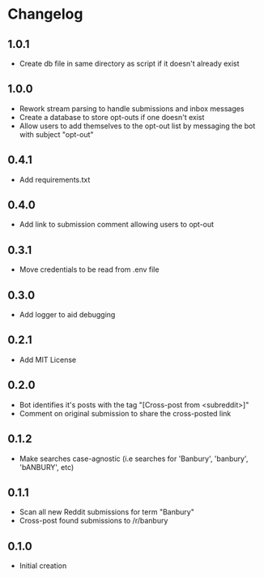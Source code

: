# Changelog

## 1.0.1
- Create db file in same directory as script if it doesn't already exist

## 1.0.0
- Rework stream parsing to handle submissions and inbox messages
- Create a database to store opt-outs if one doesn't exist
- Allow users to add themselves to the opt-out list by messaging the bot with subject "opt-out"

## 0.4.1
- Add requirements.txt

## 0.4.0
- Add link to submission comment allowing users to opt-out

## 0.3.1
- Move credentials to be read from .env file

## 0.3.0
- Add logger to aid debugging

## 0.2.1
- Add MIT License

## 0.2.0
- Bot identifies it's posts with the tag "[Cross-post from \<subreddit\>]"
- Comment on original submission to share the cross-posted link

## 0.1.2
- Make searches case-agnostic (i.e searches for 'Banbury', 'banbury', 'bANBURY', etc)

## 0.1.1
- Scan all new Reddit submissions for term "Banbury"
- Cross-post found submissions to /r/banbury

## 0.1.0
- Initial creation